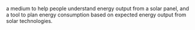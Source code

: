a medium to help people understand energy output from a solar panel, and a tool to plan energy consumption based on expected energy output from solar technologies.
